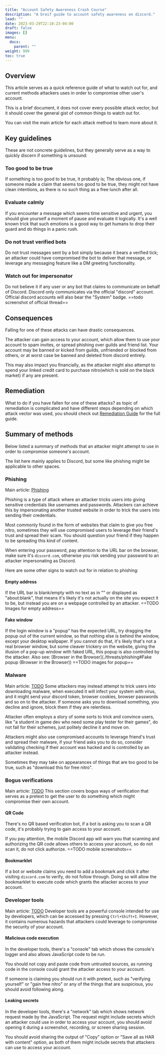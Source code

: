 ```yaml
---
title: "Account Safety Awareness Crash Course"
description: "A breif guide to account safety awareness on discord."
lead: ""
date: 2023-03-29T22:10:23-04:00
draft: false
images: []
menu:
  docs:
    parent: ""
weight: 999
toc: true
---
```

## Overview
This article serves as a quick reference guide of what to watch out for, and current methods attackers uses in order to compromise other user's account.

This is a brief document, it does not cover every possible attack vector, but it should cover the general gist of common things to watch out for.

You can visit the main article for each attack method to learn more about it.

## Key guidelines
These are not concrete guidelines, but they generally serve as a way to quickly discern if something is unsound:

### Too good to be true
If something is too good to be true, it probably is; The obvious one, if someone made a claim that seems too good to be true, they might not have clean intentions, as there is no such thing as a free lunch after all.

### Evaluate calmly
If you encounter a message which seems time sensitive and urgent, you should give yourself a moment of pause and evaluate it logically. It's a well known trick that such emotions is a good way to get humans to drop their guard and do things in a panic rush.

### Do not trust verified bots
Do not trust messages sent by a bot simply because it bears a verified tick; an attacker could have compromised the bot to deliver that message, or leverage any messaging feature like a DM greeting functionality.

### Watch out for impersonator
Do not believe it if any user or any bot that claims to communicate on behalf of Discord. Discord only communicates via the official "discord" account. Official discord accounts will also bear the "System" badge.
==todo screenshot of official thread==

## Consequences
Falling for one of these attacks can have drastic consequences.

The attacker can gain access to your account, which allow them to use your account to spam invites, or spread phishing over guilds and friend list. Your account may be banned or kicked from guilds, unfriended or blocked from others, or at worst case be banned and deleted from discord entirely.

This may also impact you financially, as the attacker might also attempt to spend your linked credit card to purchase nitro(which is sold on the black market) if any are present.

## Remediation
What to do if you have fallen for one of these attacks? as topic of remediation is complicated and have different steps depending on which attack vector was used, you should check out [Remediation Guide](./) for the full guide.

## Summary of methods
Below listed a summary of methods that an attacker might attempt to use in order to compromise someone's account.

The list here mainly applies to Discord, but some like phishing might be applicable to other spaces.

### Phishing
Main article: [Phishing](./threats/phishing)

Phishing is a type of attack where an attacker tricks users into giving sensitive credentials like usernames and passwords. Attackers can achieve this by impersonating another trusted website in order to trick the users into sending their credentials.

Most commonly found in the form of websites that claim to give you free nitro, sometimes they will use compromised users to leverage their friend's trust and spread their scam. You should question your friend if they happen to be spreading this kind of content.

When entering your password, pay attention to the URL bar on the browser, make sure it's `discord.com`, otherwise you risk sending your password to an attacker impersonating as Discord.

Here are some other signs to watch out for in relation to phishing:

#### Empty address
If the URL bar is blank/empty with no text as in "" or displayed as "about:blank", that means it's likely it's not actually on the site you expect it to be, but instead you are on a webpage controlled by an attacker.
==TODO Images for empty address==

#### Fake window
If the login window is a "popup" has the expected URL, try dragging the popup out of the current window, so that nothing else is behind the window, except your desktop wallpaper.
If you cannot do that, it's likely that's not a real browser window, but some cleaver trickery on the website, giving the illusion of a pop-up window with faked URL, this popup is also controlled by the attacker. Also see: [Browser in the Browser](./threats/phishing#Fake popup (Browser in the Browser))
==TODO images for popup==

### Malware
Main article: [TODO]()
Some attackers may instead attempt to trick users into downloading malware, when executed it will infect your system with virus, and it might send your discord token, browser cookies, browser passwords and so on to the attacker.
If someone asks you to download something, you decline and ignore, block them if they are relentless.

Attacker often employs a story of some sorts to trick and convince users, like "a student in game dev who need some play tester for their games", do not fall for their schemes, just politely decline it and move on.

Attackers might also use compromised accounts to leverage friend's trust and spread their malware, if your friend asks you to do so, consider validating checking if their account was hacked and is controlled by an attacker instead.

Sometimes they may take on appearances of things that are too good to be true, such as "download this for free nitro".

### Bogus verifications
Main article: [TODO]()
This section covers bogus ways of verification that serves as a pretext to get the user to do something which might compromise their own account.

#### QR Code
There's no QR based verification bot, if a bot is asking you to scan a QR code, it's probably trying to gain access to your account.

If you pay attention, the mobile Discord app will warn you that scanning and authorizing the QR code allows others to access your account, so do not scan it, do not click authorize.
==TODO mobile screenshots==

#### Bookmarklet
If a bot or website claims you need to add a bookmark and click it after visiting `discord.com` to verify, do not follow through. Doing so will allow the bookmarklet to execute code which grants the attacker access to your account.

### Developer tools
Main article: [TODO]()
Developer tools are a powerful console intended for use by developers, which can be accessed by pressing `Ctrl+Shift+I`. However, it contains numerous hazards that attackers could leverage to compromise the security of your account.

#### Malicious code execution
In the developer tools, there's a "console" tab which shows the console's logger and also allows JavaScript code to be run.

You should not copy and paste code from untrusted sources, as running code in the console could grant the attacker access to your account.

If someone is claiming you should run it with pretext, such as "verifying yourself" or "gain free nitro" or any of the things that are suspicious, you should avoid following along.

#### Leaking secrets
In the developer tools, there's a "network" tab which shows network request made by the JavaScript. The request might include secrets which an attacker could use in order to access your account, you should avoid opening it during a screenshot, recording, or screen sharing session.

You should avoid sharing the output of "Copy" option or "Save all as HAR with content" option, as both of them might include secrets that attackers can use to access your account.